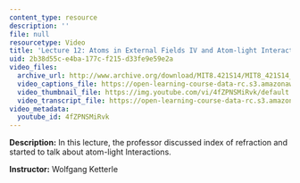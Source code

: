 ```yaml
---
content_type: resource
description: ''
file: null
resourcetype: Video
title: 'Lecture 12: Atoms in External Fields IV and Atom-light Interactions I'
uid: 2b38d55c-e4ba-177c-f215-d33fe9e59e2a
video_files:
  archive_url: http://www.archive.org/download/MIT8.421S14/MIT8_421S14_lec12_300k.mp4
  video_captions_file: https://open-learning-course-data-rc.s3.amazonaws.com/8-421-atomic-and-optical-physics-i-spring-2014/34832b698d20546abc1fc365ddbcf99b_4fZPNSMiRvk.vtt
  video_thumbnail_file: https://img.youtube.com/vi/4fZPNSMiRvk/default.jpg
  video_transcript_file: https://open-learning-course-data-rc.s3.amazonaws.com/8-421-atomic-and-optical-physics-i-spring-2014/31db5789197a14b6305c832268b5255b_4fZPNSMiRvk.pdf
video_metadata:
  youtube_id: 4fZPNSMiRvk
---
```


**Description:** In this lecture, the professor discussed index of refraction and started to talk about atom-light Interactions.

**Instructor:** Wolfgang Ketterle